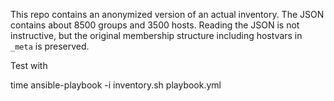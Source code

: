 This repo contains an anonymized version of an actual inventory. The JSON
contains about 8500 groups and 3500 hosts. Reading the JSON is not instructive,
but the original membership structure including hostvars in `_meta` is preserved.

Test with 

   time ansible-playbook -i inventory.sh playbook.yml
